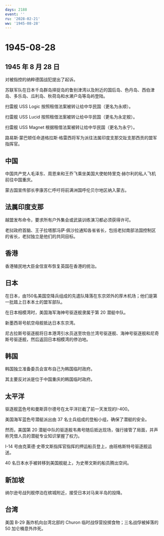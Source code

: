 ```yaml
---
days: 2188
event: ''
ru: '2028-02-21'
ww: '1945-08-28'
---
```


# 1945-08-28

## 1945 年 8 月 28 日

对被指控的纳粹德国战犯提出了起诉。

苏联军队在日本千岛群岛择捉岛的鲁别津湾以及附近的国后岛、色丹岛、西伯津岛、多乐岛、瓜利岛、秋荷岛和水濑户岛等岛屿登陆。

扫雷舰 USS Logic 按照租借法案被转让给中华民国（更名为永顺）。

扫雷舰 USS Lucid 按照租借法案被转让给中华民国（更名为永定舰）。

扫雷舰 USS Magnet 根据租借法案被转让给中华民国（更名为永宁）。

路易斯·蒙巴顿任命道格拉斯·格雷西将军为派往法属印度支那交趾支那西贡的盟军指挥官。

## 中国

中国共产党人毛泽东、周恩来和王乔飞乘坐美国大使帕特里克·赫尔利的私人飞机前往中国重庆。

蒙古国宣传部长李康苏仁呼吁将前满洲国呼伦贝尔地区纳入蒙古。

## 法属印度支那

越盟发布命令，要求所有户外集会或武装训练演习都必须获得许可。

老挝政府首脑、王子拉塔那冯萨·佩沙拉通知各省省长，包括老挝南部法国控制区的省长，老挝独立是他们的共同目标。

## 香港

香港殖民地大臣金信宣布恢复英国在香港的统治。

## 日本

在日本，由150名美国空降兵组成的先遣队降落在东京郊外的厚木机场；他们是第一批踏上日本本土的盟军部队。

在日本相模湾时，美国海军海神号驱逐舰隶属于第 20 潜艇中队。

新墨西哥号航空母舰抵达日本东京湾。

尼古拉斯号驱逐舰将日本港湾引水员送至坎伯兰湾号驱逐舰、海神号驱逐舰和尼奇斯号驱逐舰，然后返回日本相模湾的停泊地。

## 韩国

韩国独立准备委员会宣布自己为韩国临时政府。

其主要反对派是位于中国重庆的韩国临时政府。

## 太平洋

驱逐舰蓝色号和曼斯菲尔德号在太平洋拦截了前一天发现的I-400。

美国海军蓝色号潜艇派出由 37 名士兵组成的登船小组，确保了潜艇的安全。

然而，美国第 20
潜艇中队的驱逐舰韦弗号随后抵达现场，强行接管了局面，并声称凭借人员的潜艇专业知识掌握了权力。

I-14
号由克莱德·史蒂文斯指挥官指挥的押运船员登上，由班格斯特号驱逐舰运送。

40 名日本水手被转移到美国舰艇上，为史蒂文斯的船员腾出空间。

## 新加坡

纳尔逊号战列舰停泊在槟城附近，接受日本对马来半岛的投降。

## 台湾

美国 B-29 轰炸机向台湾北部的 Churon 临时战俘营投掷食物；三名战俘被掉落的
50 加仑桶意外炸死。